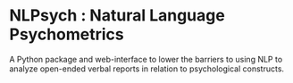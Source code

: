 # NLPsych : Natural Language Psychometrics

A Python package and web-interface to lower the barriers to using NLP to analyze open-ended verbal reports in relation to psychological constructs. 

